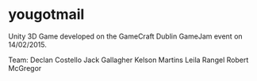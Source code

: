 # yougotmail
Unity 3D Game developed on the GameCraft Dublin GameJam event on 14/02/2015.

Team:
Declan Costello
Jack Gallagher
Kelson Martins
Leila Rangel
Robert McGregor
